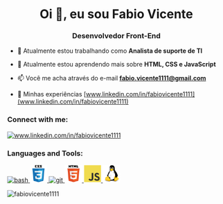 <h1 align="center">Oi 👋, eu sou Fabio Vicente</h1>
<h3 align="center">Desenvolvedor Front-End</h3>

- 🔭 Atualmente estou trabalhando como **Analista de suporte de TI**

- 🌱 Atualmente estou aprendendo mais sobre **HTML, CSS e JavaScript**

- 📫 Você me acha através do e-mail **fabio.vicente1111@gmail.com**

- 📄 Minhas experiências [www.linkedin.com/in/fabiovicente1111](www.linkedin.com/in/fabiovicente1111)

<h3 align="left">Connect with me:</h3>
<p align="left">
<a href="https://linkedin.com/in/fabiovicente1111" target="blank"><img align="center" src="https://raw.githubusercontent.com/rahuldkjain/github-profile-readme-generator/master/src/images/icons/Social/linked-in-alt.svg" alt="www.linkedin.com/in/fabiovicente1111" height="30" width="40" /></a>
</p>

<h3 align="left">Languages and Tools:</h3>
<p align="left"> <a href="https://www.gnu.org/software/bash/" target="_blank" rel="noreferrer"> <img src="https://www.vectorlogo.zone/logos/gnu_bash/gnu_bash-icon.svg" alt="bash" width="40" height="40"/> </a> <a href="https://www.w3schools.com/css/" target="_blank" rel="noreferrer"> <img src="https://raw.githubusercontent.com/devicons/devicon/master/icons/css3/css3-original-wordmark.svg" alt="css3" width="40" height="40"/> </a> <a href="https://git-scm.com/" target="_blank" rel="noreferrer"> <img src="https://www.vectorlogo.zone/logos/git-scm/git-scm-icon.svg" alt="git" width="40" height="40"/> </a> <a href="https://www.w3.org/html/" target="_blank" rel="noreferrer"> <img src="https://raw.githubusercontent.com/devicons/devicon/master/icons/html5/html5-original-wordmark.svg" alt="html5" width="40" height="40"/> </a> <a href="https://developer.mozilla.org/en-US/docs/Web/JavaScript" target="_blank" rel="noreferrer"> <img src="https://raw.githubusercontent.com/devicons/devicon/master/icons/javascript/javascript-original.svg" alt="javascript" width="40" height="40"/> </a> <a href="https://www.linux.org/" target="_blank" rel="noreferrer"> <img src="https://raw.githubusercontent.com/devicons/devicon/master/icons/linux/linux-original.svg" alt="linux" width="40" height="40"/> </a> </p>

<p><img align="center" src="https://github-readme-stats.vercel.app/api/top-langs?username=fabiovicente1111&show_icons=true&locale=en&layout=compact" alt="fabiovicente1111" /></p>


<!---
FabioVicente1111/FabioVicente1111 is a ✨ special ✨ repository because its `README.md` (this file) appears on your GitHub profile.
You can click the Preview link to take a look at your changes.

# Como criar seu PORTFÓLIO DE PROJETOS e perfil no GitHub sendo ANALISTA DE DADOS
.Nesse video, mostra como usar a ferramenta abaixo
https://www.youtube.com/watch?v=vw1JzSpB1Aw&t=318s

# Ferramenta para facilitar em criar o README
https://rahuldkjain.github.io/gh-profile-readme-generator/

# LinkedIn anterior
www.linkedin.com/in/fabio-vicente-0b4154189

--->
